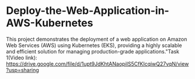 # Deploy-the-Web-Application-in-AWS-Kubernetes
This project demonstrates the deployment of a web application on Amazon Web Services (AWS) using Kubernetes (EKS), providing a highly scalable and efficient solution for managing production-grade applications."Task 1(Video link): https://drive.google.com/file/d/1upt9JdKhtANaopiIS5CfKIcqiwQ27vqN/view?usp=sharing

